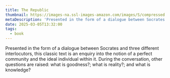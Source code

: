 ```yaml
---
title: The Republic
thumbnail: https://images-na.ssl-images-amazon.com/images/S/compressed.photo.goodreads.com/books/1386925655i/30289.jpg
metaDescription: 'Presented in the form of a dialogue between Socrates and three different interlocutors, this classic text is an enquiry into the notion of a perfect community and the ideal individual within it. During the conversation, other questions are raised: what is goodness?; what is reality?; and what is knowledge?'
date: 2025-03-05T13:32:00
tags:
  - book
---
```

Presented in the form of a dialogue between Socrates and three different interlocutors, this classic text is an enquiry into the notion of a perfect community and the ideal individual within it. During the conversation, other questions are raised: what is goodness?; what is reality?; and what is knowledge?
